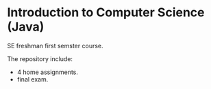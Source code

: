 # Introduction to Computer Science (Java)
SE freshman first semster course.



The repository include:
  * 4 home assignments.
  * final exam.
